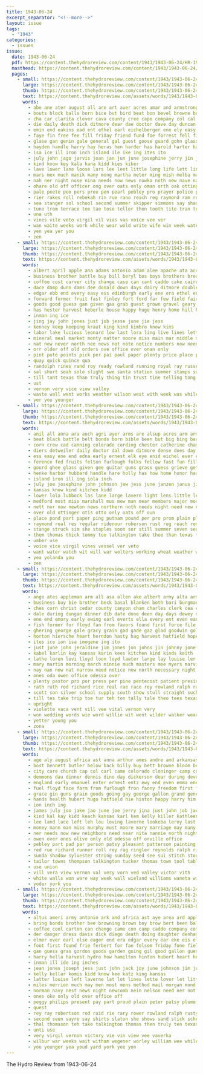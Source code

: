 ```yaml
---
title: 1943-06-24
excerpt_separator: "<!--more-->"
layout: issue
tags:
  - "1943"
categories:
  - issues
issue:
  date: 1943-06-24
  pdf: https://content.thehydroreview.com/content/1943/1943-06-24/HR-1943-06-24.pdf
  masthead: https://content.thehydroreview.com/content/1943/1943-06-24/masthead/HR-1943-06-24.jpg
  pages:
    - small: https://content.thehydroreview.com/content/1943/1943-06-24/small/HR-1943-06-24-01.jpg
      large: https://content.thehydroreview.com/content/1943/1943-06-24/large/HR-1943-06-24-01.jpg
      thumb: https://content.thehydroreview.com/content/1943/1943-06-24/thumbnails/HR-1943-06-24-01.jpg
      text: https://content.thehydroreview.com/assets/words/1943/1943-06-24/HR-1943-06-24-01.txt
      words:
        - abe ane ater august all are art auer acres amar and armstrong apo aye ast area ago ann ang anna ave agri ark able amed asa ari auxier ace ary audrey alma arm army ali ath america amy
        - bouts block balls born bice but bird beat bon bevel browne buckmaster boy bene blow bones bible belt barta bins bobby bro beg bly better bas bonds bles bana been back below black both bart bigger battle bel bern buy best bill brother brought bee bond blood balla bem bare boys bier brist bis balk beste broker
        - cha car clarita clever cava county cree cape company col cal city confer carte capes came cant check chen coma camp cin christi chambers come can cordell caddo canning cecil carde carl chy cee catherine cause comes clarence canner class crampton cates clinton clara che crew charles cody cat center colorado creek con chai corpus call carr carrier cot
        - die daily death dick ditmore dear dae doctor dave day duncan doris dies dee drill dare diers dias done dow dense den duly dod december days daughter down dowell doing due dressing
        - emin end eakins ead ent ethel earl eichelberger ene ely easy ela eye epperly eral everett enterprise eastern eon ena ever ery emery early epes eichel every eigen
        - faye fin free fee fill friday friend fund foe forrest fell first fire farms from face former ference fatal few far factor forth francisco fine fly farmer fairly found fons for ford farm force
        - glase gan genin gale general gal guest goose guard gohn glass grace gard glen gifford gon gas griffin ground group guide goes gripe gar given grand glad gotham grieve gat good ginder gra
        - hayden handle harry hay heras hen harder has harold harter harbor helin howe herr heger heed hore hames herndon holly held hank hydro house hogan homa hsia handing hey her hed howard hutter hans hair hes hodges hour home henry hax hose honor how helen har him had heres hee
        - isa ice ill iron inch island ile ike ing ites ito
        - july john jago jarvis joan jan jun june josephine jerry jin jon jimmie just jay jost janzen judy joa joint jit jess jimmy jew job
        - kind know key kala kana kidd kies kiker
        - lave lower lane loose lars lee leet little long life lett ling loss live let les look land large lin like law left last loon leaders lone
        - mars mex much manik many mong martha meter ming mish melba mature marks mest monday mang mande mayer min main marshall most mise more may miss mineral moral moth miles major marjorie members mon might mine men mae matter man mear mil mander mar mapp made maj morning murray mee mary mer march marine
        - nah ner night nose nina needs now news nowka noth new nave navy ning nancy nett nee ned near naval nim name nodes neary nor nery need not
        - ohare old off officer ong over oats only oman orth oak ottinger
        - pale peete peo pers pree pen pearl pebley pro prayer police pennington pape pot place peart plan pla puckett present plane pha plance pins putnam plant phelps page player patek poll pee pear pounds president part pow pote paper pal peel point past peggy panes pull prom pond pelo planes pulling pacific pada
        - rier rakes roll rebekah rin rue rano reach reg raymond ram run ran risen raid ree red rear row rol ralph raj revie russell rece roy route ready rime ray rust rate rains roberson roun robbins ron real
        - sea stanger sol school second summer skipper simmons say shade south set still sul said sara sain she soon stoma spohn stress street siew smith san serie saturday sights see salt seeds spill strike sad shows struck sed siney spain show stange sane seems seven slemp sae sie small such straight sang sunday sue sing side service speed son sunda sil spray supply sallie sas soun sory sean seat schantz seas sama sei sun
        - tune trom terrace tee tae tose teller then tooth tite tran toll trip ten toa the tay thomas takes thar tho talkington thing too teed taken times town till texas tommy tata tora tat teng tim tin tes tak ture thet tar teacher tice taylor take trum thurs tonne tain try tian tow tate tink them thee thousand table tan than tacoma tau toc
        - una uth
        - vines vile veto virgil vil vias vas voice vee ver
        - wan waite weeks work while wear wold write wife win week water weatherford with wheat wie willing wit well was want wyatt wanda waller wayne west war wiles wang washita will working weather wide wake works wearing
        - yen yea yer you
        - zen
    - small: https://content.thehydroreview.com/content/1943/1943-06-24/small/HR-1943-06-24-02.jpg
      large: https://content.thehydroreview.com/content/1943/1943-06-24/large/HR-1943-06-24-02.jpg
      thumb: https://content.thehydroreview.com/content/1943/1943-06-24/thumbnails/HR-1943-06-24-02.jpg
      text: https://content.thehydroreview.com/assets/words/1943/1943-06-24/HR-1943-06-24-02.txt
      words:
        - albert april apple ana adams antonio adam alee apache ata acres america anna ask accord africa all army and awe are
        - business brother battle buy bill beryl bos boys brothers brea but barber boy big back ben birth bons bristow bassler bleck butler bus boge both box billy been better brown bethany bring below best bonar bryan
        - coffee cost carver city change case can cant caddo cake cairo curtis common cal cecil came carton cetera cooler cream camp close come cas cons carry constant congress comes company con course call chesnutt cash county current corporal cordell
        - dace damp dunn dams dee donald down days dairy ditmore double doubt during dear dallas does diego day dennis deming doing
        - edgar ebb end every easy ess edinburgh early ene era ethel eng east ean ery eto even ever
        - forward former fruit fast finley fort ford far few field fair from fresh friends folks freeman fost first farm felton falls falling flood fruits fought fill for fever fish front friday forget
        - goods good guess gan given gaa grab guest grown gravel geary getting gene gone guns gallon going grail grass
        - has hester harvest heberle house happy huge henry home hill hafer him hook half her hold hotter hodes hot hydro herl hes had how homes henke herndon hope hatch heading
        - inman ing ice
        - jing jay john jones just job jesse june jie jess
        - kenney keep keeping kraut king kind kimbro know kins
        - labor lake lucious leonard low last lora ling live lines letter lome lugenbeel like lack lena livingston look lot leon let law lei long list lambert lucille lighter litle lent large left liam
        - mineral meal market monty matter moore miss main mar middle mak made matte miles members moors might may murphy mexico many mey muss marines mor mens meas more milk much must
        - nat new never north nee news not note notice numbers now need nurse needs neels night
        - orr older off old orders ove office over onan only
        - pint pote points pick per pai paul paper plenty price place pass port poor poe pool part pack peasant peat pebley prom pare plant pase past page peete pound power pape pons present presto point peggy pause people
        - quay quick quince qua
        - randolph rines rand roy ready rowland running royal ray russe records rest real reber run rust rather roll rainy ralph rain rom read
        - sal short seah sole slight swe santa station summer stamps soon san say simmon sand seals sane small sit sara sater south seo side swim sac six sister said stock still see sell sid share stead sugar stream she stuck sale self seis salt seed sons sunday sayre scott sar store siu son saturday such service sleep show sill second
        - till tant texas than truly thing tin trust tine telling tong tailor ten tor talk too tes them tell tah then thi town the thad team
        - ust
        - vernon very vice view valley
        - waste wall went works weather wilson west with week was while worlds wheat will want watch wear wells well weeks william wife walter weatherford wire wit wee way weekly world write welfare win work
        - yer you younger
    - small: https://content.thehydroreview.com/content/1943/1943-06-24/small/HR-1943-06-24-03.jpg
      large: https://content.thehydroreview.com/content/1943/1943-06-24/large/HR-1943-06-24-03.jpg
      thumb: https://content.thehydroreview.com/content/1943/1943-06-24/thumbnails/HR-1943-06-24-03.jpg
      text: https://content.thehydroreview.com/assets/words/1943/1943-06-24/HR-1943-06-24-03.txt
      words:
        - anil all anna ara auch agri ayer arms are alsup acres arm armstrong america ago able apo area army axe and
        - beat black battle belt bonds born bible been but big bing bard browne bine bles block back blood boy bones both bird bails blue blow bur bond bare buy bute buse ber board boys best barley bouts bixler ball brought bor
        - corn crew cad canning colorado cording chester catherine chambers cordell cloninger came ceci confer city camp cody cause care clever christian con comes check county churches cecil cecelia class caddo cot cant charles clinton can come constant cal carrier church center
        - diers detweiler daily doctor dal down ditmore dense does day dressing dorsey doing december depa daughter dec days daughters death drill duet dies der dog danger duty drain deen
        - ess easy ene end edna early ernest elk eye enid eichel ever even eve eakins ent earl ean enterprise every everett ele eichelberger
        - ference fed fruits felton furlough folks fellow fast fun fill frisco faye floyd from farm found fell far ford friends few faas first forth fae face friend fresh free felt forrest francisco for friday fatal
        - gourd ghee glass given gee guitar guns grass guess grieve getting grown gan garden good guest grace guard gram goes gest ground grand garrison gad glen gra group griffin glad
        - henke harbor hubbard handle hare holly has how home honor harry haw house herndon har howard hames harold horton harbo had hand hinton him her hogan hydro harder held hae hee
        - island iron ill ing iola inch
        - july joe josephine john johnson jew jess june janzen janus jimmie jimmy jim just judy joint
        - kansas know kind kitchen kidd
        - lower lola lubbock las lane large lavern light lens little lene like late lacki lot lee lan lahoma live lines leon landi los leaders look left land lease luther long love lora landing lights life last loose loss let lows
        - medford most miss marshall mus mew man mear members major more marks march mold morth mary moral made may midway men mage morning mar melba mona mech matter method moth marine much mulch monday mine mil mature money mae marjorie ming means murphy many max
        - nett nor now newton news northern noth needs night need new necessary ning near nina not nims nose neel neary name nancy
        - over old ottinger otis otto only oats off oun
        - place pond part paper ping putnam pound per pro prom plain planes pate past player police plant present pearl pint pull plane person pounds pennington pat private peggy peo phipps par
        - raymond real res regular ridenour roberson rust reg reach romaine roop ready rudie rains running roll rom ray roy roke ralph ren ruckman rum robertson raid row rabbit
        - stange struck sim she staples soon sor still summer seven seats sunday service sense south spohn sary sue sister shade showman sas saturday soke sing serra sun schantz spray shows shoot springs see seems san strike sights second said scraper scripture stops step school strong sol small son speed state skipper sid show side slemp straight stem smith
        - them thomas thick tommy too talkington take thee than texas tes tam tard tak tour tho tish taylor try town table taken tex troop toa times thi teacher thurs tin thousand the till toca
        - umber use
        - voice vice virgil vines vessel ver veto
        - want water watch wit will war wolters working wheat weather was while wearing weeks way with wake willing weatherford wyatt west week wes well work went wilbur washita wayne wide works
        - yea yolanda you
        - zen
    - small: https://content.thehydroreview.com/content/1943/1943-06-24/small/HR-1943-06-24-04.jpg
      large: https://content.thehydroreview.com/content/1943/1943-06-24/large/HR-1943-06-24-04.jpg
      thumb: https://content.thehydroreview.com/content/1943/1943-06-24/thumbnails/HR-1943-06-24-04.jpg
      text: https://content.thehydroreview.com/assets/words/1943/1943-06-24/HR-1943-06-24-04.txt
      words:
        - ange ates appleman arm all asa allen ake albert army alta armitage ard amos american ale are aby adams alfred antonio agent and
        - business buy bie brother beck basal blanken both bari burgman boschert bible bine bennet boys blood baptist boyles but best bob bertha been blaine ben breath bom beryl bethel browne ball bert bank bobbie blum ber bea bring burr
        - ches corn christ cedar county canyon cham charles clerk cea counts colon clifford came choc cee clinton carol custer cream con christian city child clyde carruth carne crawford carl chris christians cecil can cai caddo channell church covey
        - dale during dungan dinner dib date done deen day days dewey does doing ditmore dennis daughter dry
        - ene end emory early ewing earl everts ella every ent even ean else elmer
        - fish former for floyd fan from favors found first force file front flow fay farm fies fore frankie fig frank fort fie flo fend fred friday freedom
        - ghering george gale gracy grain gad gade gaz glad goodwin goldie grant gay gland general guy gory grady gerald guest grow gertrude garden geda grade
        - horton hiersche heart herndon hasty hag harvest hatfield hope hudson henry her has hubbard had hinton hove home heo hare harry hie ham hydro har holiness
        - ites ice ion isa imogene ing ito
        - just june john jeraldine jim jones jon johns jin johnny jone jesse joe jump july joanna jesus jame jackie
        - kabel karlin kay kansas karin kees kitchen kind kinds keith
        - lathe loren levi lloyd loon loyd lawter large lay louise ler left land life later lena los lal leann light
        - mary martin morning march minnie much masters mee myers marvin mill maple mayland must marshall mooney mcalister mar men mis monday machi miss matter more most may minister miller meo
        - nay nan now nat narrow need notice new north necessary night never news not
        - ones oda owen office odessa over
        - plenty pastor pro por press per pine pentecost patient president plate peter part price par pee pride post pase prayer pat peoples peon paes paul people pitzer pauline past pleasant present persons
        - rath ruth rod richard rice real rae race rey rowland ralph ravin ruhl richardson rok row raymond rog rowlan ramsey roland robertson rex room rene ray roy
        - scott son silver school supply south show stull straight such schmidt soe sill sons sae sartin she sonday stockton see sister sane swan sis spare sparks said supper sylvester surgeon shoe sell set soul seep sal side ser season soon stafford san simmons service second sale small state sunday schroder saturday stephens soran strong stutzman summer stella steddum stroke spencer seed short sunda sam sue sun
        - till tes take trip toe tur teh ton tally tale theo tees texas thomas them tole tough tilt tea than thiessen thomason the then thi try tie tickel toa tindal triplett
        - upright
        - violette vaca vent vill vee vital vernon very
        - won wedding words wie word willie wit went wilder walker wear wall weatherford with week well walling was ward west williams wes will walk want way work weeks wilcoxen wil war wold white
        - yetter young you
        - zona
    - small: https://content.thehydroreview.com/content/1943/1943-06-24/small/HR-1943-06-24-05.jpg
      large: https://content.thehydroreview.com/content/1943/1943-06-24/large/HR-1943-06-24-05.jpg
      thumb: https://content.thehydroreview.com/content/1943/1943-06-24/thumbnails/HR-1943-06-24-05.jpg
      text: https://content.thehydroreview.com/assets/words/1943/1943-06-24/HR-1943-06-24-05.txt
      words:
        - age aly august africa ast anna arthur ames andre and arkansas army alford ary are alton allday ald all agent angel arts
        - bost bennett butler below back billy buy bett browne bloom ben boys baby bro bill brush boucher book bet betty brick but board big buckmaster born bassler bluff bonds brewer brother benscoter bonnet brothers brooks bank
        - city care church cap col carl came colorado cloninger camp cox cin clinton castle cant cecil county circle childs certain chesley caddo chair can company cost core cross code crawford cast carnegie come card carruth coop
        - demmons dau dinner dennis dino day dickerson dear during devon dolly daughter does dick diego days din dry dean dress death down deacons dee daughters ditmore deeds darrell doc detweiler duren denny
        - england early emanuel enter ernest entz ewy end even emma ene elmer earnest every
        - fuel floyd face farm from furlough fron fanny freedom first friends fond florence frazier ford far for finley fred friday fields furnish frost freer
        - grace gin guns grain goods going gay george gallon grand gene gale good gregg gave gas
        - hands health hubert hugo hatfield hie hinton happy harry him hardware harriet heger hal hansen hitchcock harris henry herman hughes how howard has hydro hed hand host her hot high home
        - ion inch ing
        - james july joo jake jao june joe jerry jina just john job jack jewel janice
        - kind kal kay kidd keach kansas karl kem kelly killer kathleen kimbro krehbiel
        - lee land lace left leh lou loving laverne lookeba leroy last lines linton live lola life lena liberal lunch lucious luther
        - money mann man miss murphy must moore mary marriage may many members marshall miracle medley mean miller marie monday maguire men made murray marines morn
        - ner needs now new neighbors need near nita nannie north night not news neels nellie
        - owen over ones olive only old odessa off orville office
        - pebley part pad par person patsy pleasant patterson painting place piece payne poor poe present pine pankratz pillow
        - red rue richard runner roll rey rag ringler reynolds ralph rife rou rocky roy ready
        - sunda shadow sylvester string sunday seed see sui stitch store sacks shoe seton sons station sailors service supper seven straw scott swafford stange saturday shire sincere scarf safe she start summer shown smith samuel slack san sun side sunshine sister set smart silver sheets simpson
        - tailor towns thompson talkington tucker thomas town tool table tea tone the them tee texas thi take taken toward turn ten
        - use union
        - vill vera view vernon val very vorn ved valley victor vith
        - white walls won ware way week wall wieland williams waneta willia with work well while wanda webb wish washita was wendell weatherford world west will weeks working wilford
        - yoder york you
    - small: https://content.thehydroreview.com/content/1943/1943-06-24/small/HR-1943-06-24-06.jpg
      large: https://content.thehydroreview.com/content/1943/1943-06-24/large/HR-1943-06-24-06.jpg
      thumb: https://content.thehydroreview.com/content/1943/1943-06-24/thumbnails/HR-1943-06-24-06.jpg
      text: https://content.thehydroreview.com/assets/words/1943/1943-06-24/HR-1943-06-24-06.txt
      words:
        - altus ameri army antonio ark and africa ast aye area ard apple allis are ace arm alls ani aud anda american august ave alee all
        - bring bonds brother bee browning brown boy brow bert been ball beulah blue better best back begin bassler but both butter bright boys beg big box bernice
        - coffee cool carton can change came con camp caddo company cot cains center canning case church chester cording carruth close charles comes cane clyde car call carole canton cee chet city chalmers county course cai
        - der danger dress davis dick diego death doing daughter denham dewey day days dan dear deal dry ditmore dye during
        - elmer ever earl else eager end era edgar every ear eke eis ellis ene ena easter exe elma ernest egg enterprise enid
        - foot first found frie ferbert for fae folsom friday fone field fail francisco flag from frost far fred forward furlough farr fast farragut florida fete folks fam former front friends fountain
        - gan guess gras gordon goods garden going gil good gallon guest grow gale george getting grover gang given georgia glad griffin
        - harry hella harvest hydro how hamilton hinton hubert heart hood harlin him house hak henke helmuth has home hin her hane horton hafer hill hae huge horse high had hasten half hilo
        - inman ill ide ing inches
        - jean jones joseph jess just john jack joy june johnson jim junior july
        - kelly kellar komis kidd know kee katz king kansas
        - latter louise left laverne lat lot lines lette lover let little lit letter lust louis lac look ling large land lucious landing line last leonard long loan lan like lack
        - miles merrion much may men most mens method mail morgan mond marshall moi miller man matt muss maxwell mons mode male model mor makin made monday more miss many mis money melba mess masters mori mite merchant
        - norman navy nest news night newcomb nein nelson need ner not nice necessary nash nickel new now never notice noon north
        - ones oke only old over office off
        - peggy philips present pay part proud plain peter patsy plume planes pas pennington pete pierce pera per powders price page plenty pound pall pere paper purse par piece
        - quest
        - rey ray robertson rod raid rie rary rower rowland ralph rusty robinson russell reading range ran reber rich rode randolph red rock ree rhode rear rowan ross roy ringler rio ruth
        - second seen sayre say shirts slaton she shows sand stick school sem sutton sol san son soe som side sky strain sever sah suits season sac seems see slack sey set seas schantz state stan stuck six swartz soap sunday stead still show stipe sister send saving seat summer sil strong save sar sheer shall sas suit sap saturday store sade sun service sophia seem stock sis sot sale
        - thal thomason teh take talkington thomas then truly ten texas the try them than ton toc tomlinson telling till table tin tun tase tippy tatar toma tank trick tee tindel theresa ted tam
        - unti use
        - very virgil vernon victory vie vin view vee vaverka
        - wilbur war weeks wait witham wegener worley william wee while wen way wife win waldron wand will weatherford wead wencl willis white want work week washington was wide write wash wares wear world went word well with wedding walk
        - you younger yea youd yard york yee yon
---
```


The Hydro Review from 1943-06-24

<!--more-->

